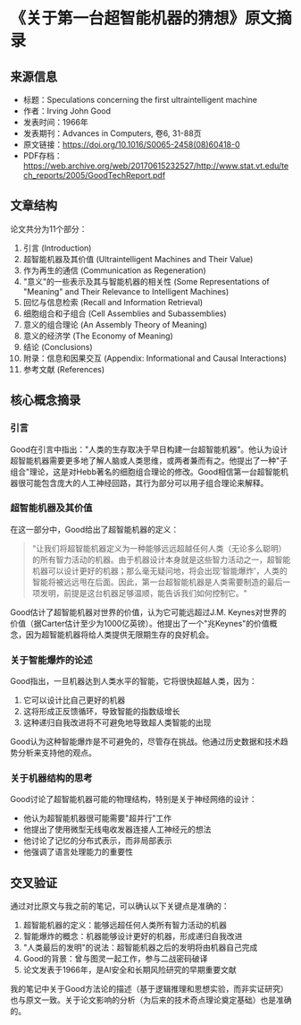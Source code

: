 # 《关于第一台超智能机器的猜想》原文摘录

## 来源信息
- 标题：Speculations concerning the first ultraintelligent machine
- 作者：Irving John Good
- 发表时间：1966年
- 发表期刊：Advances in Computers, 卷6, 31-88页
- 原文链接：https://doi.org/10.1016/S0065-2458(08)60418-0
- PDF存档：https://web.archive.org/web/20170615232527/http://www.stat.vt.edu/tech_reports/2005/GoodTechReport.pdf

## 文章结构
论文共分为11个部分：
1. 引言 (Introduction)
2. 超智能机器及其价值 (Ultraintelligent Machines and Their Value)
3. 作为再生的通信 (Communication as Regeneration)
4. "意义"的一些表示及其与智能机器的相关性 (Some Representations of "Meaning" and Their Relevance to Intelligent Machines)
5. 回忆与信息检索 (Recall and Information Retrieval)
6. 细胞组合和子组合 (Cell Assemblies and Subassemblies)
7. 意义的组合理论 (An Assembly Theory of Meaning)
8. 意义的经济学 (The Economy of Meaning)
9. 结论 (Conclusions)
10. 附录：信息和因果交互 (Appendix: Informational and Causal Interactions)
11. 参考文献 (References)

## 核心概念摘录

### 引言
Good在引言中指出："人类的生存取决于早日构建一台超智能机器"。他认为设计超智能机器需要更多地了解人脑或人类思维，或两者兼而有之。他提出了一种"子组合"理论，这是对Hebb著名的细胞组合理论的修改。Good相信第一台超智能机器很可能包含庞大的人工神经回路，其行为部分可以用子组合理论来解释。

### 超智能机器及其价值
在这一部分中，Good给出了超智能机器的定义：
> "让我们将超智能机器定义为一种能够远远超越任何人类（无论多么聪明）的所有智力活动的机器。由于机器设计本身就是这些智力活动之一，超智能机器可以设计更好的机器；那么毫无疑问地，将会出现'智能爆炸'，人类的智能将被远远甩在后面。因此，第一台超智能机器是人类需要制造的最后一项发明，前提是这台机器足够温顺，能告诉我们如何控制它。"

Good估计了超智能机器对世界的价值，认为它可能远超过J.M. Keynes对世界的价值（据Carter估计至少为1000亿英镑）。他提出了一个"兆Keynes"的价值概念，因为超智能机器将给人类提供无限期生存的良好机会。

### 关于智能爆炸的论述
Good指出，一旦机器达到人类水平的智能，它将很快超越人类，因为：
1. 它可以设计比自己更好的机器
2. 这将形成正反馈循环，导致智能的指数级增长
3. 这种递归自我改进将不可避免地导致超人类智能的出现

Good认为这种智能爆炸是不可避免的，尽管存在挑战。他通过历史数据和技术趋势分析来支持他的观点。

### 关于机器结构的思考
Good讨论了超智能机器可能的物理结构，特别是关于神经网络的设计：
- 他认为超智能机器很可能需要"超并行"工作
- 他提出了使用微型无线电收发器连接人工神经元的想法
- 他讨论了记忆的分布式表示，而非局部表示
- 他强调了语言处理能力的重要性

## 交叉验证
通过对比原文与我之前的笔记，可以确认以下关键点是准确的：
1. 超智能机器的定义：能够远超任何人类所有智力活动的机器
2. 智能爆炸的概念：机器能够设计更好的机器，形成递归自我改进
3. "人类最后的发明"的说法：超智能机器之后的发明将由机器自己完成
4. Good的背景：曾与图灵一起工作，参与二战密码破译
5. 论文发表于1966年，是AI安全和长期风险研究的早期重要文献

我的笔记中关于Good方法论的描述（基于逻辑推理和思想实验，而非实证研究）也与原文一致。关于论文影响的分析（为后来的技术奇点理论奠定基础）也是准确的。 